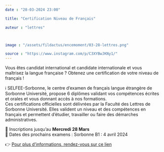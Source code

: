 ```yaml
---
date : "28-03-2024 23:00"

title: "Certification Niveau de Français"

auteur : "lettres" 



image : "/assets/fildactus/encemoment/03-28-lettres.png"

source : "https://www.instagram.com/p/C3XYBwJKNy1/"
---
```


Vous êtes candidat international et candidate internationale et vous maîtrisez la langue française ? Obtenez une certification de votre niveau de français !

ℹ️ SELFEE-Sorbonne, le centre d’examen de français langue étrangère de Sorbonne Université, propose 6 diplômes validant vos compétences écrites et orales et vous donnant accès à nos formations.  
Ces certifications officielles sont délivrées par la Faculté des Lettres de Sorbonne Université. Elles valident un niveau et des compétences en français et permettent d’étudier, travailler ou faire des démarches administratives.

📝 Inscriptions jusqu’au __Mercredi 28 Mars__  
📆 Dates des prochains examens : Sorbonne B1 : 4 avril 2024

👉 [Pour plus d’informations, rendez-vous sur ce lien](https://lettres.sorbonne-universite.fr/international/selfee-centre-d-examen-francais-langue-etrangere)
